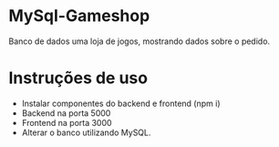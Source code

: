 # MySql-Gameshop

Banco de dados uma loja de jogos, mostrando dados sobre o pedido.

# Instruções de uso

- Instalar componentes do backend e frontend (npm i)
- Backend na porta 5000
- Frontend na porta 3000
- Alterar o banco utilizando MySQL.
